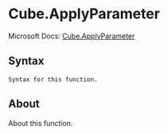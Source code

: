 ---
---

# Cube.ApplyParameter

Microsoft Docs: [Cube.ApplyParameter](https://docs.microsoft.com/en-us/powerquery-m/cube-applyparameter)

## Syntax

```
Syntax for this function.
```

## About

About this function.

